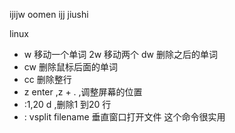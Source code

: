 


ijijw oomen ijj   jiushi 

linux 
* w 移动一个单词  2w 移动两个 dw 删除之后的单词
* cw 删除鼠标后面的单词  
* cc  删除整行
* z enter ,z + . ,调整屏幕的位置
* :1,20 d ,删除1 到20 行
* : vsplit filename 垂直窗口打开文件 这个命令很实用 

